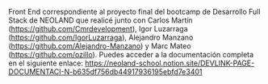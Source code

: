 Front End correspondiente al proyecto final del bootcamp de Desarrollo Full Stack de NEOLAND que realicé junto con Carlos Martín (https://github.com/Cmrdevelopment), Igor Luzarraga (https://github.com/IgorLuzarraga), Alejandro Manzano (https://github.com/Alejandro-Manzano) y Marc Mateo (https://github.com/ozillo). Puedes acceder a la documentación completa en el siguiente enlace: https://neoland-school.notion.site/DEVLINK-PAGE-DOCUMENTACI-N-b635df756db44917936195ebfd7e3401
